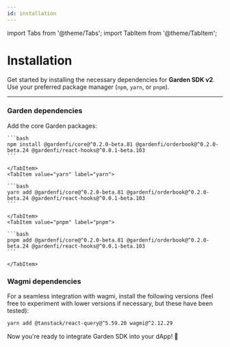 ```yaml
---
id: installation
---
```

import Tabs from '@theme/Tabs';
import TabItem from '@theme/TabItem';

# Installation  

Get started by installing the necessary dependencies for **Garden SDK v2**. Use your preferred package manager (`npm`, `yarn`, or `pnpm`).  

---

### Garden dependencies  

Add the core Garden packages:  

<Tabs>
    <TabItem value="npm" label="npm">
    
    ```bash
    npm install @gardenfi/core@^0.2.0-beta.81 @gardenfi/orderbook@^0.2.0-beta.24 @gardenfi/react-hooks@^0.0.1-beta.103
    ```

    </TabItem>
    <TabItem value="yarn" label="yarn">
    
    ```bash
    yarn add @gardenfi/core@^0.2.0-beta.81 @gardenfi/orderbook@^0.2.0-beta.24 @gardenfi/react-hooks@^0.0.1-beta.103
    ```

    </TabItem>
    <TabItem value="pnpm" label="pnpm">
    
    ```bash
    pnpm add @gardenfi/core@^0.2.0-beta.81 @gardenfi/orderbook@^0.2.0-beta.24 @gardenfi/react-hooks@^0.0.1-beta.103
    ```

    </TabItem>
</Tabs>

### Wagmi dependencies

For a seamless integration with wagmi, install the following versions (feel free to experiment with lower versions if necessary, but these have been tested):
```bash
yarn add @tanstack/react-query@^5.59.20 wagmi@^2.12.29
```

Now you're ready to integrate Garden SDK into your dApp! 🚀